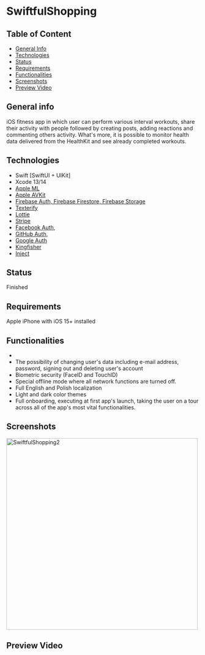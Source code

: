# SwiftfulShopping


## Table of Content
* [General Info](#general-info)
* [Technologies](#technologies)
* [Status](#status)
* [Requirements](#requirements)
* [Functionalities](#functionalities)
* [Screenshots](#screenshots)
* [Preview Video](#preview)


## General info
iOS fitness app in which user can perform various interval workouts, share their activity with people followed by creating posts, adding reactions and commenting others activity. What's more, it is possible to monitor health data delivered from the HealthKit and see already completed workouts.


## Technologies
* Swift [SwiftUI + UIKit]    
* Xcode 13/14
* [Apple ML](https://developer.apple.com/machine-learning/)
* [Apple AVKit](https://developer.apple.com/documentation/avkit)
* [Firebase Auth, Firebase Firestore, Firebase Storage](https://firebase.google.com/)
* [Texterify](https://texterify.com/)   
* [Lottie](https://lottiefiles.com/)
* [Stripe](https://stripe.com/en-pl)
* [Facebook Auth](https://developers.facebook.com/docs/ios/), 
* [GitHub Auth](https://firebase.google.com/docs/auth/ios/github-auth),
* [Google Auth](https://firebase.google.com/docs/auth/ios/google-signin)
* [Kingfisher](https://github.com/onevcat/Kingfisher)
* [Inject](https://github.com/krzysztofzablocki/Inject)


## Status
Finished


## Requirements
Apple iPhone with iOS 15+ installed


## Functionalities
* 
* The possibility of changing user's data including e-mail address, password, signing out and deleting user's account
* Biometric security (FaceID and TouchID)
* Special offline mode where all network functions are turned off.
* Full English and Polish localization
* Light and dark color themes
* Full onboarding, executing at first app's launch, taking the user on a tour across all of the app's most vital functionalities.


## Screenshots

<img width="500" alt="SwiftfulShopping2" src="https://user-images.githubusercontent.com/78795431/189764523-bb4cbae8-51d5-4d1b-8314-c1d71df03827.png">


## Preview Video 

